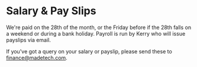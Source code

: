 # Salary & Pay Slips

We're paid on the 28th of the month, or the Friday before if the 28th falls on a weekend or during a bank holiday. Payroll is run by Kerry who will issue payslips via email.

If you've got a query on your salary or payslip, please send these to finance@madetech.com.
